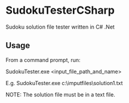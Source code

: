 # SudokuTesterCSharp

Sudoku solution file tester written in C# .Net

## Usage

From a command prompt, run:

SudokuTester.exe <input_file_path_and_name>

E.g. SudokuTester.exe c:\imputfiles\solution1.txt

NOTE: The solution file must be in a text file.

